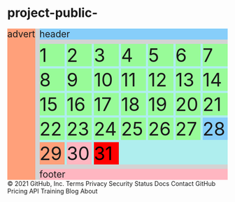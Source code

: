 # project-public-
<!DOCTYPE html>
<html>

<style>
  .item0{background:PaleGreen;}
  .item27{background:PaleGreen;}
  .item28{background:LightSkyBlue;}
  .item29{background:LightSalmon;}
  .item30{background:LightPink;}
  .item31{background:red;}
 
  a {
    color: black;
    text-decoration: none
  }
  a:hover {
    color: blue;
    text-decoration: underline;
  }
  .container {
    font-size: 1.5em;
    min-height: 300px;
    width: 100%;
    background: LightGray;
    display: grid;
    grid-template-columns: auto 1fr;
    grid-template-rows: auto auto auto;
    grid-gap: 10px;
    grid-template-areas:
      "advert header"
      "advert content"
      "advert footer";
  }
  .item1 {
    background: LightSkyBlue;
    grid-area: header;
  }

  .item2 {
    background: LightSalmon;
    grid-area: advert;
  }

  .item3 {
    font-size: 2em;
    height: 100%;
    width: 100%;
    background: PaleTurquoise;
    grid-area: content;
    /* Only change code below this line */
    
    
    display: grid;
    grid-template-columns: repeat(auto-fit, minmax(50px, 1fr));
    grid-template-rows: repeat(auto-fit, minmax(50px, 1fr));
    grid-gap: 5px;

    /* Only change code above this line */
  }

  .item4 {
    background: lightpink;
    grid-area: footer;
  }

  .itemOne {
    background: PaleGreen;
  }

  .itemTwo {
    background: BlanchedAlmond;
  }

</style>

<div class="container">
  <div class="item1">header</div>
  <div class="item2">advert</div>
  <div class="item3">
    <div class="item0"><a href='' target="blank">1</a></div>
  <div class="item0"><a href='' target="blank">2</a></div>
  <div class="item0"><a href='' target="blank">3</a></div>
  <div class="item0"><a href='' target="blank">4</a></div>
  <div class="item0"><a href='' target="blank">5</a></div>
  <div class="item0"><a href='' target="blank">6</a></div>
  <div class="item0"><a href='' target="blank">7</a></div>
  <div class="item0"><a href='' target="blank">8</a></div>
  <div class="item0"><a href='' target="blank">9</a></div>
  <div class="item0"><a href='' target="blank">10</a></div>
  <div class="item0"><a href='' target="blank">11</a></div>
  <div class="item0"><a href='' target="blank">12</a></div>
  <div class="item0"><a href='' target="blank">13</a></div>
  <div class="item0"><a href='' target="blank">14</a></div>
  <div class="item0"><a href='' target="blank">15</a></div>
  <div class="item0"><a href='' target="blank">16</a></div>
  <div class="item0"><a href='' target="blank">17</a></div>
  <div class="item0"><a href='' target="blank">18</a></div>
  <div class="item0"><a href='' target="blank">19</a></div>
  <div class="item0"><a href='' target="blank">20</a></div>
  <div class="item0"><a href='' target="blank">21</a></div>
  <div class="item0"><a href='' target="blank">22</a></div>
  <div class="item0"><a href='' target="blank">23</a></div>
  <div class="item0"><a href='' target="blank">24</a></div>
  <div class="item0"><a href='' target="blank">25</a></div>
  <div class="item0"><a href='' target="blank">26</a></div>
  <div class="item27"><a href='' target="blank">27</a></div>
  <div class="item28"><a href='' target="blank">28</a></div>
  <div class="item29"><a href='' target="blank">29</a></div>
  <div class="item30"><a href='' target="blank">30</a></div>
  <div class="item31"><a href='https://images.unsplash.com/photo-1564985275293-ef002b57fd0c?ixlib=rb-1.2.1&ixid=MnwxMjA3fDB8MHxwaG90by1wYWdlfHx8fGVufDB8fHx8&auto=format&fit=crop&w=327&q=80' target="blank">31</a></div>
  </div>
  <div class="item4">footer</div>
</div>
© 2021 GitHub, Inc.
Terms
Privacy
Security
Status
Docs
Contact GitHub
Pricing
API
Training
Blog
About
